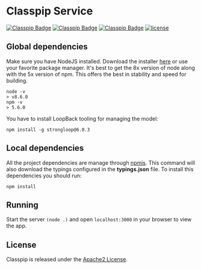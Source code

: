 # Classpip Service
[![Classpip Badge](https://img.shields.io/badge/classpip-dashboard-brightgreen.svg)](https://github.com/classpip/classpip-dashboard)
[![Classpip Badge](https://img.shields.io/badge/classpip-mobile-brightgreen.svg)](https://github.com/classpip/classpip-mobile)
[![Classpip Badge](https://img.shields.io/badge/classpip-services-brightgreen.svg)](https://github.com/classpip/classpip-services)
[![license](https://img.shields.io/badge/license-Apache%202.0-blue.svg)](https://github.com/classpip/classpip/blob/master/LICENSE)

## Global dependencies

Make sure you have NodeJS installed. Download the installer [here](https://nodejs.org/dist/latest-v8.x/) or use your favorite package manager. It's best to get the 8x version of node along with the 5x version of npm. This offers the best in stability and speed for building.

```
node -v
> v8.6.0
npm -v
> 5.6.0
```

You have to install LoopBack tooling for managing the model:

```
npm install -g strongloop@6.0.3
```

## Local dependencies

All the project dependencies are manage through [npmjs](https://www.npmjs.com/). This command will also download the typings configured in the **typings.json** file. To install this dependencies you should run:

```
npm install
```

## Running
Start the server `(node .)` and open `localhost:3000` in your browser to view the app.


## License

Classpip is released under the [Apache2 License](https://github.com/classpip/classpip-mobile/blob/master/LICENSE).
